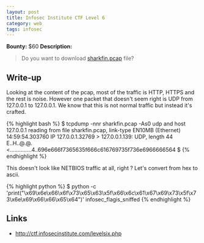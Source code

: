 ```yaml
---
layout: post
title: Infosec Institute CTF Level 6
category: web
tags: infosec
---
```


**Bounty:** $60
**Description:**

> Do you want to download [sharkfin.pcap]({{site.url}}/assets/sharkfin.pcap) file?

## Write-up

Looking at the content of the pcap, most of the traffic is HTTP, HTTPS and the rest is noise. However one packet that doesn't seem right is UDP from 127.0.0.1 to 127.0.0.1.
We know that this is not normal traffic but instead it's crafted.

{% highlight bash %}
$ tcpdump -nnr sharkfin.pcap -As0 udp and host 127.0.0.1
reading from file sharkfin.pcap, link-type EN10MB (Ethernet)
14:59:54.303760 IP 127.0.0.1.32769 > 127.0.0.1.139: UDP, length 44
E..H..@.@.<..............4..696e666f7365635f666c616769735f736e6966666564
$ 
{% endhighlight %}

This doesn't look like NETBIOS traffic at all, right ? Let's convert from hex to ascii.

{% highlight python %}
$ python -c 'print("\x69\x6e\x66\x6f\x73\x65\x63\x5f\x66\x6c\x61\x67\x69\x73\x5f\x73\x6e\x69\x66\x66\x65\x64")'
infosec_flagis_sniffed
{% endhighlight %}

## Links

* <http://ctf.infosecinstitute.com/levelsix.php>
